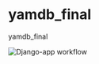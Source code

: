 # yamdb_final
yamdb_final

![Django-app workflow](https://github.com/SpaceJesusJPG/yamdb_final/actions/workflows/yamdb_workflow.yml/badge.svg)